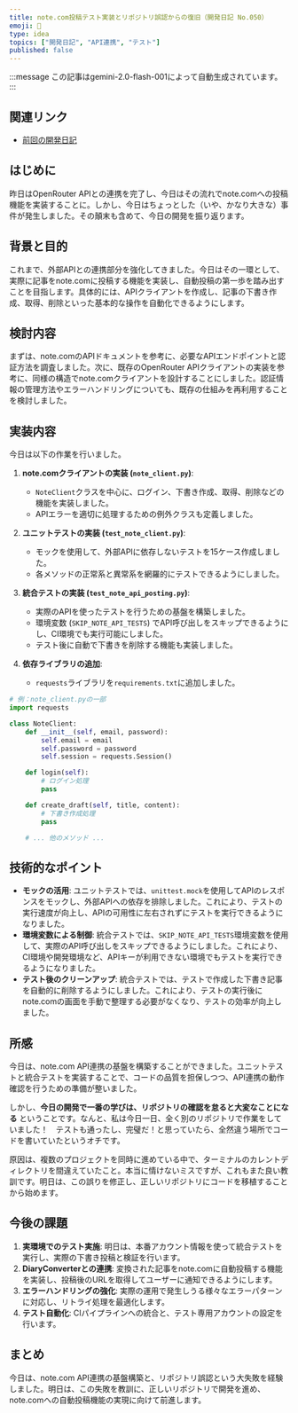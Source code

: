 ```yaml
---
title: note.com投稿テスト実装とリポジトリ誤認からの復旧（開発日記 No.050）
emoji: 📝
type: idea
topics: ["開発日記", "API連携", "テスト"]
published: false
---
```


:::message
この記事はgemini-2.0-flash-001によって自動生成されています。
:::

## 関連リンク
- [前回の開発日記](https://zenn.dev/centervil/articles/2025-04-18_049_dev-diary)

## はじめに

昨日はOpenRouter APIとの連携を完了し、今日はその流れでnote.comへの投稿機能を実装することに。しかし、今日はちょっとした（いや、かなり大きな）事件が発生しました。その顛末も含めて、今日の開発を振り返ります。

## 背景と目的

これまで、外部APIとの連携部分を強化してきました。今日はその一環として、実際に記事をnote.comに投稿する機能を実装し、自動投稿の第一歩を踏み出すことを目指します。具体的には、APIクライアントを作成し、記事の下書き作成、取得、削除といった基本的な操作を自動化できるようにします。

## 検討内容

まずは、note.comのAPIドキュメントを参考に、必要なAPIエンドポイントと認証方法を調査しました。次に、既存のOpenRouter APIクライアントの実装を参考に、同様の構造でnote.comクライアントを設計することにしました。認証情報の管理方法やエラーハンドリングについても、既存の仕組みを再利用することを検討しました。

## 実装内容

今日は以下の作業を行いました。

1.  **note.comクライアントの実装 (`note_client.py`)**:
    *   `NoteClient`クラスを中心に、ログイン、下書き作成、取得、削除などの機能を実装しました。
    *   APIエラーを適切に処理するための例外クラスも定義しました。

2.  **ユニットテストの実装 (`test_note_client.py`)**:
    *   モックを使用して、外部APIに依存しないテストを15ケース作成しました。
    *   各メソッドの正常系と異常系を網羅的にテストできるようにしました。

3.  **統合テストの実装 (`test_note_api_posting.py`)**:
    *   実際のAPIを使ったテストを行うための基盤を構築しました。
    *   環境変数 (`SKIP_NOTE_API_TESTS`) でAPI呼び出しをスキップできるようにし、CI環境でも実行可能にしました。
    *   テスト後に自動で下書きを削除する機能も実装しました。

4.  **依存ライブラリの追加**:
    *   `requests`ライブラリを`requirements.txt`に追加しました。

```python
# 例：note_client.pyの一部
import requests

class NoteClient:
    def __init__(self, email, password):
        self.email = email
        self.password = password
        self.session = requests.Session()

    def login(self):
        # ログイン処理
        pass

    def create_draft(self, title, content):
        # 下書き作成処理
        pass

    # ... 他のメソッド ...
```

## 技術的なポイント

*   **モックの活用**: ユニットテストでは、`unittest.mock`を使用してAPIのレスポンスをモックし、外部APIへの依存を排除しました。これにより、テストの実行速度が向上し、APIの可用性に左右されずにテストを実行できるようになりました。
*   **環境変数による制御**: 統合テストでは、`SKIP_NOTE_API_TESTS`環境変数を使用して、実際のAPI呼び出しをスキップできるようにしました。これにより、CI環境や開発環境など、APIキーが利用できない環境でもテストを実行できるようになりました。
*   **テスト後のクリーンアップ**: 統合テストでは、テストで作成した下書き記事を自動的に削除するようにしました。これにより、テストの実行後にnote.comの画面を手動で整理する必要がなくなり、テストの効率が向上しました。

## 所感

今日は、note.com API連携の基盤を構築することができました。ユニットテストと統合テストを実装することで、コードの品質を担保しつつ、API連携の動作確認を行うための準備が整いました。

しかし、**今日の開発で一番の学びは、リポジトリの確認を怠ると大変なことになる** ということです。なんと、私は今日一日、全く別のリポジトリで作業をしていました！　テストも通ったし、完璧だ！と思っていたら、全然違う場所でコードを書いていたというオチです。

原因は、複数のプロジェクトを同時に進めている中で、ターミナルのカレントディレクトリを間違えていたこと。本当に情けないミスですが、これもまた良い教訓です。明日は、この誤りを修正し、正しいリポジトリにコードを移植することから始めます。

## 今後の課題

1.  **実環境でのテスト実施**: 明日は、本番アカウント情報を使って統合テストを実行し、実際の下書き投稿と検証を行います。
2.  **DiaryConverterとの連携**: 変換された記事をnote.comに自動投稿する機能を実装し、投稿後のURLを取得してユーザーに通知できるようにします。
3.  **エラーハンドリングの強化**: 実際の運用で発生しうる様々なエラーパターンに対応し、リトライ処理を最適化します。
4.  **テスト自動化**: CIパイプラインへの統合と、テスト専用アカウントの設定を行います。

## まとめ

今日は、note.com API連携の基盤構築と、リポジトリ誤認という大失敗を経験しました。明日は、この失敗を教訓に、正しいリポジトリで開発を進め、note.comへの自動投稿機能の実現に向けて前進します。